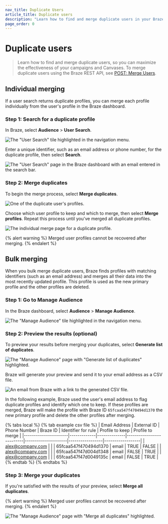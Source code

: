 ```yaml
---
nav_title: Duplicate Users
article_title: Duplicate users
description: "Learn how to find and merge duplicate users in your Braze dashboard."
page_order: 0
---
```


# Duplicate users

> Learn how to find and merge duplicate users, so you can maximize the effectiveness of your campaigns and Canvases. To merge duplicate users using the Braze REST API, see [POST: Merge Users]({{site.baseurl}}/api/endpoints/user_data/post_users_merge/).

## Individual merging

If a user search returns duplicate profiles, you can merge each profile individually from the user's profile in the Braze dashboard.

### Step 1: Search for a duplicate profile

In Braze, select **Audience** > **User Search**.

![The "User Search" tile highlighted in the navigation menu.]()

Enter a unique identifier, such as an email address or phone number, for the duplicate profile, then select **Search**.

![The "User Search" page in the Braze dashboard with an email entered in the search bar.]()

### Step 2: Merge duplicates

To begin the merge process, select **Merge duplicates**.

![One of the duplicate user's profiles.]()

Choose which user profile to keep and which to merge, then select **Merge profiles**. Repeat this process until you've merged all duplicate profiles.

![The individual merge page for a duplicate profile.]()

{% alert warning %}
Merged user profiles cannot be recovered after merging.
{% endalert %}

## Bulk merging

When you bulk merge duplicate users, Braze finds profiles with matching identifiers (such as an email address) and merges all their data into the most recently updated profile. This profile is used as the new primary profile and the other profiles are deleted.

### Step 1: Go to Manage Audience

In the Braze dashboard, select **Audience** > **Manage Audience**.

![The "Manage Audience" tile highlighted in the navigation menu.]()

### Step 2: Preview the results (optional)

To preview your results before merging your duplicates, select **Generate list of duplicates**.

![The "Manage Audience" page with "Generate list of duplicates" highlighted.]()

Braze will generate your preview and send it to your email address as a CSV file.

![An email from Braze with a link to the generated CSV file.]()

In the following example, Braze used the user's email address to flag duplicate profiles and identify which one to keep. If these profiles are merged, Braze will make the profile with Braze ID `65fcaa547f470494d1370` the new primary profile and delete the other profiles after merging.

{% tabs local %}
{% tab example csv file %}
| Email Address        | External ID | Phone Number | Braze ID                 | Identifier for rule | Profile to keep | Profile to merge |
|----------------------|-------------|--------------|--------------------------|---------------------|-----------------|------------------|
| alex@company.com     |             |              | 65fcaa547f470494d1370 | email               | TRUE            | FALSE            |
| alex@company.com |             |              | 65fcaa547f47d004d1348 | email               | FALSE           | TRUE             |
| alex@company.com |             |              | 65fcaa547f47d0049135c | email               | FALSE           | TRUE             |
{% endtab %}
{% endtabs %}

### Step 3: Merge your duplicates

If you're satisfied with the results of your preview, select **Merge all duplicates**.

{% alert warning %}
Merged user profiles cannot be recovered after merging.
{% endalert %}

![The "Manage Audience" page with "Merge all duplicates" highlighted.]()
